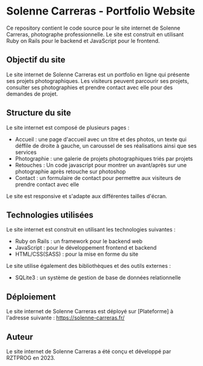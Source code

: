 # Solenne Carreras - Portfolio Website

Ce repository contient le code source pour le site internet de Solenne Carreras, photographe professionnelle. Le site est construit en utilisant Ruby on Rails pour le backend et JavaScript pour le frontend.

## Objectif du site

Le site internet de Solenne Carreras est un portfolio en ligne qui présente ses projets photographiques. Les visiteurs peuvent parcourir ses projets, consulter ses photographies et prendre contact avec elle pour des demandes de projet.

## Structure du site

Le site internet est composé de plusieurs pages :
- Accueil : une page d'accueil avec un titre et des photos, un texte qui déffile de droite à gauche, un caroussel de ses réalisations ainsi que ses services
- Photographie : une galerie de projets photographiques triés par projets
- Retouches : Un code javascript pour montrer un avant/après sur une photographie après retouche sur photoshop 
- Contact : un formulaire de contact pour permettre aux visiteurs de prendre contact avec elle

Le site est responsive et s'adapte aux différentes tailles d'écran.

## Technologies utilisées

Le site internet est construit en utilisant les technologies suivantes :
- Ruby on Rails : un framework pour le backend web
- JavaScript : pour le développement frontend et backend
- HTML/CSS(SASS) : pour la mise en forme du site

Le site utilise également des bibliothèques et des outils externes :
- SQLite3 : un système de gestion de base de données relationnelle

## Déploiement

Le site internet de Solenne Carreras est déployé sur [Plateforme] à l'adresse suivante : https://solenne-carreras.fr/

## Auteur

Le site internet de Solenne Carreras a été conçu et développé par RZTPROG en 2023.